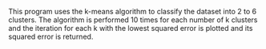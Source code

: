 This program uses the k-means algorithm to classify the dataset into 2 to 6 clusters.  The algorithm is performed 10 times for each number of k clusters and the iteration for each k with the lowest squared error is plotted and its squared error is returned.
